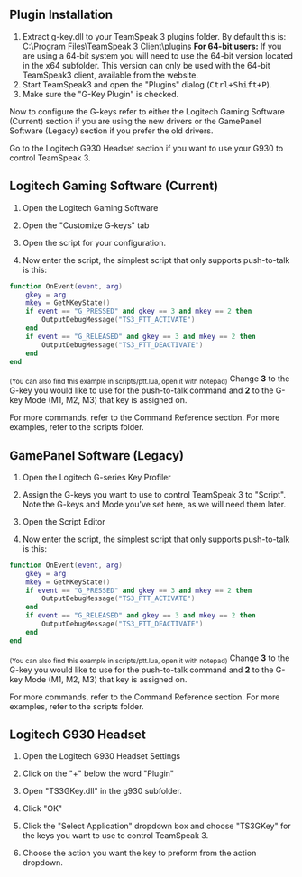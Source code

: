 ## Plugin Installation
1. Extract g-key.dll to your TeamSpeak 3 plugins folder. By default this is: C:\Program Files\TeamSpeak 3 Client\plugins
   **For 64-bit users:** If you are using a 64-bit system you will need to use the 64-bit version located in the x64 subfolder. This version can only be used with the 64-bit TeamSpeak3 client, available from the website.
2. Start TeamSpeak3 and open the "Plugins" dialog (<kbd>Ctrl+Shift+P</kbd>).
3. Make sure the "G-Key Plugin" is checked.

Now to configure the G-keys refer to either the Logitech Gaming Software (Current) section if you are using the new drivers or the GamePanel Software (Legacy) section if you prefer the old drivers.

Go to the Logitech G930 Headset section if you want to use your G930 to control  TeamSpeak 3.

## Logitech Gaming Software (Current)

1. Open the Logitech Gaming Software

2. Open the "Customize G-keys" tab

3. Open the script for your configuration.

4. Now enter the script, the simplest script that only supports push-to-talk is this:
```lua
function OnEvent(event, arg)
    gkey = arg
    mkey = GetMKeyState()
    if event == "G_PRESSED" and gkey == 3 and mkey == 2 then
        OutputDebugMessage("TS3_PTT_ACTIVATE")
    end
    if event == "G_RELEASED" and gkey == 3 and mkey == 2 then
        OutputDebugMessage("TS3_PTT_DEACTIVATE")
    end
end
```
<sub>(You can also find this example in scripts/ptt.lua, open it with notepad)</sub>
Change **3** to the G-key you would like to use for the push-to-talk command and **2** to the G-key Mode (M1, M2, M3) that key is assigned on.

For more commands, refer to the Command Reference section. For more examples, refer to the scripts folder.

## GamePanel Software (Legacy)
1. Open the Logitech G-series Key Profiler

2. Assign the G-keys you want to use to control TeamSpeak 3 to "Script". Note the G-keys and Mode you've set here, as we will need them later.

3. Open the Script Editor

4. Now enter the script, the simplest script that only supports push-to-talk is this:
```lua
function OnEvent(event, arg)
    gkey = arg
    mkey = GetMKeyState()
    if event == "G_PRESSED" and gkey == 3 and mkey == 2 then
        OutputDebugMessage("TS3_PTT_ACTIVATE")
    end
    if event == "G_RELEASED" and gkey == 3 and mkey == 2 then
        OutputDebugMessage("TS3_PTT_DEACTIVATE")
    end
end
```
<sub>(You can also find this example in scripts/ptt.lua, open it with notepad)</sub>
Change **3** to the G-key you would like to use for the push-to-talk command and **2** to the G-key Mode (M1, M2, M3) that key is assigned on.

For more commands, refer to the Command Reference section. For more examples, refer to the scripts folder.

## Logitech G930 Headset
1. Open the Logitech G930 Headset Settings

2. Click on the "+" below the word "Plugin"

3. Open "TS3GKey.dll" in the g930 subfolder.

4. Click "OK"

5. Click the "Select Application" dropdown box and choose "TS3GKey" for the keys you want to use to control TeamSpeak 3.

6. Choose the action you want the key to preform from the action dropdown.
